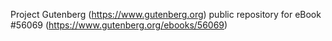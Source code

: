 Project Gutenberg (https://www.gutenberg.org) public repository for
eBook #56069 (https://www.gutenberg.org/ebooks/56069)
